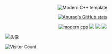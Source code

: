<div id="title" align=center>

![Modern C++ template][github-sub-title:img]

[![Anurag's GitHub stats](https://github-readme-stats.vercel.app/api?username=Elysiameik&show_icons=true&theme=tokyonight)](https://b23.tv/iEJTnPp)

<!-- [![知乎](https://img.shields.io/badge/%E7%9F%A5%E4%B9%8E-mq%E7%99%BD-yello)](https://www.zhihu.com/people/o4ze4r)
[![youtube](https://img.shields.io/badge/video-YouTube-red)](https://www.youtube.com/channel/UCey35Do4RGewqr-6EiaCJrg) -->

[![modern cpp](https://img.shields.io/badge/组织-AGI%20降临派-blue)](https://learn.microsoft.com/zh-cn/cpp/cpp/welcome-back-to-cpp-modern-cpp) 
![](https://img.shields.io/badge/症状-巨物恐惧症-yellow) 
![](https://img.shields.io/badge/性格-不详-green) 
![](https://img.shields.io/badge/爱好-二次元-red)

</div>

![头像](image/头像.jpg)

![Visitor Count](https://profile-counter.glitch.me/Elysiameik/count.svg)

[github-sub-title:img]: https://readme-typing-svg.herokuapp.com?font=Segoe+Script&center=true&lines=Elysiameik.